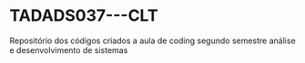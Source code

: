 # TADADS037---CLT
Repositório dos códigos criados a aula de coding segundo semestre análise e desenvolvimento de sistemas
